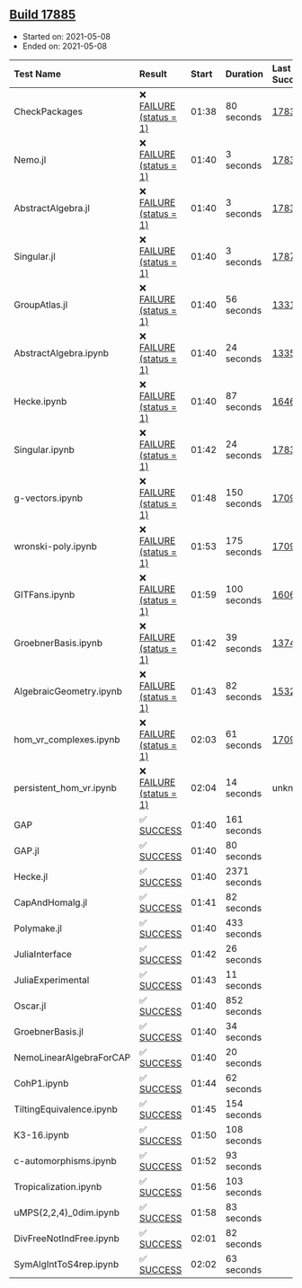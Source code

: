 ## [Build 17885](https://oscarci.mathematik.uni-kl.de/job/oscar/17885/)

* Started on: 2021-05-08
* Ended on: 2021-05-08

| Test Name    | Result | Start | Duration | Last Success | First Failure |
|:-------------|:-------|:------|:---------|:-------------|:--------------|
| CheckPackages | ❌ [FAILURE (status = 1)](https://oscarci.mathematik.uni-kl.de/job/oscar/17885/artifact/logs/build-17885/CheckPackages.log) | 01:38 | 80 seconds | [17832](https://oscarci.mathematik.uni-kl.de/job/oscar/17832/) | [17833](https://oscarci.mathematik.uni-kl.de/job/oscar/17833/) |
| Nemo.jl | ❌ [FAILURE (status = 1)](https://oscarci.mathematik.uni-kl.de/job/oscar/17885/artifact/logs/build-17885/Nemo.jl.log) | 01:40 | 3 seconds | [17835](https://oscarci.mathematik.uni-kl.de/job/oscar/17835/) | [17836](https://oscarci.mathematik.uni-kl.de/job/oscar/17836/) |
| AbstractAlgebra.jl | ❌ [FAILURE (status = 1)](https://oscarci.mathematik.uni-kl.de/job/oscar/17885/artifact/logs/build-17885/AbstractAlgebra.jl.log) | 01:40 | 3 seconds | [17831](https://oscarci.mathematik.uni-kl.de/job/oscar/17831/) | [17832](https://oscarci.mathematik.uni-kl.de/job/oscar/17832/) |
| Singular.jl | ❌ [FAILURE (status = 1)](https://oscarci.mathematik.uni-kl.de/job/oscar/17885/artifact/logs/build-17885/Singular.jl.log) | 01:40 | 3 seconds | [17871](https://oscarci.mathematik.uni-kl.de/job/oscar/17871/) | [17872](https://oscarci.mathematik.uni-kl.de/job/oscar/17872/) |
| GroupAtlas.jl | ❌ [FAILURE (status = 1)](https://oscarci.mathematik.uni-kl.de/job/oscar/17885/artifact/logs/build-17885/GroupAtlas.jl.log) | 01:40 | 56 seconds | [13311](https://oscarci.mathematik.uni-kl.de/job/oscar/13311/) | [13312](https://oscarci.mathematik.uni-kl.de/job/oscar/13312/) |
| AbstractAlgebra.ipynb | ❌ [FAILURE (status = 1)](https://oscarci.mathematik.uni-kl.de/job/oscar/17885/artifact/logs/build-17885/AbstractAlgebra.ipynb.log) | 01:40 | 24 seconds | [13355](https://oscarci.mathematik.uni-kl.de/job/oscar/13355/) | [13356](https://oscarci.mathematik.uni-kl.de/job/oscar/13356/) |
| Hecke.ipynb | ❌ [FAILURE (status = 1)](https://oscarci.mathematik.uni-kl.de/job/oscar/17885/artifact/logs/build-17885/Hecke.ipynb.log) | 01:40 | 87 seconds | [16463](https://oscarci.mathematik.uni-kl.de/job/oscar/16463/) | [16464](https://oscarci.mathematik.uni-kl.de/job/oscar/16464/) |
| Singular.ipynb | ❌ [FAILURE (status = 1)](https://oscarci.mathematik.uni-kl.de/job/oscar/17885/artifact/logs/build-17885/Singular.ipynb.log) | 01:42 | 24 seconds | [17835](https://oscarci.mathematik.uni-kl.de/job/oscar/17835/) | [17836](https://oscarci.mathematik.uni-kl.de/job/oscar/17836/) |
| g-vectors.ipynb | ❌ [FAILURE (status = 1)](https://oscarci.mathematik.uni-kl.de/job/oscar/17885/artifact/logs/build-17885/g-vectors.ipynb.log) | 01:48 | 150 seconds | [17099](https://oscarci.mathematik.uni-kl.de/job/oscar/17099/) | [17100](https://oscarci.mathematik.uni-kl.de/job/oscar/17100/) |
| wronski-poly.ipynb | ❌ [FAILURE (status = 1)](https://oscarci.mathematik.uni-kl.de/job/oscar/17885/artifact/logs/build-17885/wronski-poly.ipynb.log) | 01:53 | 175 seconds | [17098](https://oscarci.mathematik.uni-kl.de/job/oscar/17098/) | [17099](https://oscarci.mathematik.uni-kl.de/job/oscar/17099/) |
| GITFans.ipynb | ❌ [FAILURE (status = 1)](https://oscarci.mathematik.uni-kl.de/job/oscar/17885/artifact/logs/build-17885/GITFans.ipynb.log) | 01:59 | 100 seconds | [16068](https://oscarci.mathematik.uni-kl.de/job/oscar/16068/) | [16069](https://oscarci.mathematik.uni-kl.de/job/oscar/16069/) |
| GroebnerBasis.ipynb | ❌ [FAILURE (status = 1)](https://oscarci.mathematik.uni-kl.de/job/oscar/17885/artifact/logs/build-17885/GroebnerBasis.ipynb.log) | 01:42 | 39 seconds | [13748](https://oscarci.mathematik.uni-kl.de/job/oscar/13748/) | [13749](https://oscarci.mathematik.uni-kl.de/job/oscar/13749/) |
| AlgebraicGeometry.ipynb | ❌ [FAILURE (status = 1)](https://oscarci.mathematik.uni-kl.de/job/oscar/17885/artifact/logs/build-17885/AlgebraicGeometry.ipynb.log) | 01:43 | 82 seconds | [15322](https://oscarci.mathematik.uni-kl.de/job/oscar/15322/) | [15323](https://oscarci.mathematik.uni-kl.de/job/oscar/15323/) |
| hom_vr_complexes.ipynb | ❌ [FAILURE (status = 1)](https://oscarci.mathematik.uni-kl.de/job/oscar/17885/artifact/logs/build-17885/hom_vr_complexes.ipynb.log) | 02:03 | 61 seconds | [17099](https://oscarci.mathematik.uni-kl.de/job/oscar/17099/) | [17100](https://oscarci.mathematik.uni-kl.de/job/oscar/17100/) |
| persistent_hom_vr.ipynb | ❌ [FAILURE (status = 1)](https://oscarci.mathematik.uni-kl.de/job/oscar/17885/artifact/logs/build-17885/persistent_hom_vr.ipynb.log) | 02:04 | 14 seconds | unknown | unknown |
| GAP | ✅ [SUCCESS](https://oscarci.mathematik.uni-kl.de/job/oscar/17885/artifact/logs/build-17885/GAP.log) | 01:40 | 161 seconds |  |  |
| GAP.jl | ✅ [SUCCESS](https://oscarci.mathematik.uni-kl.de/job/oscar/17885/artifact/logs/build-17885/GAP.jl.log) | 01:40 | 80 seconds |  |  |
| Hecke.jl | ✅ [SUCCESS](https://oscarci.mathematik.uni-kl.de/job/oscar/17885/artifact/logs/build-17885/Hecke.jl.log) | 01:40 | 2371 seconds |  |  |
| CapAndHomalg.jl | ✅ [SUCCESS](https://oscarci.mathematik.uni-kl.de/job/oscar/17885/artifact/logs/build-17885/CapAndHomalg.jl.log) | 01:41 | 82 seconds |  |  |
| Polymake.jl | ✅ [SUCCESS](https://oscarci.mathematik.uni-kl.de/job/oscar/17885/artifact/logs/build-17885/Polymake.jl.log) | 01:40 | 433 seconds |  |  |
| JuliaInterface | ✅ [SUCCESS](https://oscarci.mathematik.uni-kl.de/job/oscar/17885/artifact/logs/build-17885/JuliaInterface.log) | 01:42 | 26 seconds |  |  |
| JuliaExperimental | ✅ [SUCCESS](https://oscarci.mathematik.uni-kl.de/job/oscar/17885/artifact/logs/build-17885/JuliaExperimental.log) | 01:43 | 11 seconds |  |  |
| Oscar.jl | ✅ [SUCCESS](https://oscarci.mathematik.uni-kl.de/job/oscar/17885/artifact/logs/build-17885/Oscar.jl.log) | 01:40 | 852 seconds |  |  |
| GroebnerBasis.jl | ✅ [SUCCESS](https://oscarci.mathematik.uni-kl.de/job/oscar/17885/artifact/logs/build-17885/GroebnerBasis.jl.log) | 01:40 | 34 seconds |  |  |
| NemoLinearAlgebraForCAP | ✅ [SUCCESS](https://oscarci.mathematik.uni-kl.de/job/oscar/17885/artifact/logs/build-17885/NemoLinearAlgebraForCAP.log) | 01:40 | 20 seconds |  |  |
| CohP1.ipynb | ✅ [SUCCESS](https://oscarci.mathematik.uni-kl.de/job/oscar/17885/artifact/logs/build-17885/CohP1.ipynb.log) | 01:44 | 62 seconds |  |  |
| TiltingEquivalence.ipynb | ✅ [SUCCESS](https://oscarci.mathematik.uni-kl.de/job/oscar/17885/artifact/logs/build-17885/TiltingEquivalence.ipynb.log) | 01:45 | 154 seconds |  |  |
| K3-16.ipynb | ✅ [SUCCESS](https://oscarci.mathematik.uni-kl.de/job/oscar/17885/artifact/logs/build-17885/K3-16.ipynb.log) | 01:50 | 108 seconds |  |  |
| c-automorphisms.ipynb | ✅ [SUCCESS](https://oscarci.mathematik.uni-kl.de/job/oscar/17885/artifact/logs/build-17885/c-automorphisms.ipynb.log) | 01:52 | 93 seconds |  |  |
| Tropicalization.ipynb | ✅ [SUCCESS](https://oscarci.mathematik.uni-kl.de/job/oscar/17885/artifact/logs/build-17885/Tropicalization.ipynb.log) | 01:56 | 103 seconds |  |  |
| uMPS(2,2,4)_0dim.ipynb | ✅ [SUCCESS](https://oscarci.mathematik.uni-kl.de/job/oscar/17885/artifact/logs/build-17885/uMPS-2-2-4-_0dim.ipynb.log) | 01:58 | 83 seconds |  |  |
| DivFreeNotIndFree.ipynb | ✅ [SUCCESS](https://oscarci.mathematik.uni-kl.de/job/oscar/17885/artifact/logs/build-17885/DivFreeNotIndFree.ipynb.log) | 02:01 | 82 seconds |  |  |
| SymAlgIntToS4rep.ipynb | ✅ [SUCCESS](https://oscarci.mathematik.uni-kl.de/job/oscar/17885/artifact/logs/build-17885/SymAlgIntToS4rep.ipynb.log) | 02:02 | 63 seconds |  |  |
